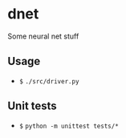 # dnet
Some neural net stuff

## Usage
  * `$` `./src/driver.py`

## Unit tests
  * `$` `python -m unittest tests/*`
